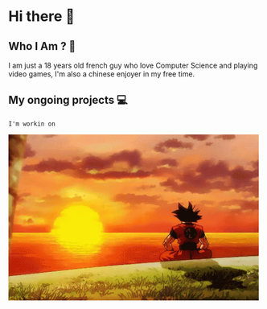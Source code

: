# Hi there 👋

## Who I Am ? 🤔
  I am just a 18 years old french guy who love Computer Science and playing video games, 
  I'm also a chinese enjoyer in my free time.

## My ongoing projects 💻
    I'm workin on 


<img src="FukuInTheCode-github-banner.gif">
